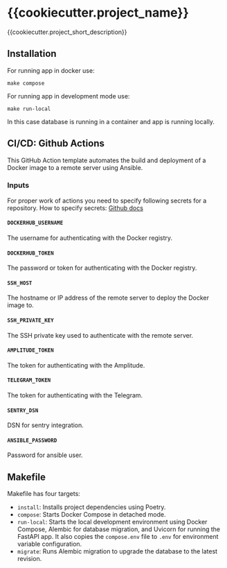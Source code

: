 # {{cookiecutter.project_name}}

{{cookiecutter.project_short_description}}

## Installation

For running app in docker use:
```shell
make compose
```

For running app in development mode use:
```shell
make run-local
```
In this case database is running in a container and app is running locally.

## CI/CD: Github Actions
This GitHub Action template automates the build and deployment of a Docker 
image to a remote server using Ansible.

### Inputs
For proper work of actions you need to specify following secrets for a 
repository. How to specify secrets: [Github docs](https://docs.github.com/en/actions/security-guides/encrypted-secrets#creating-encrypted-secrets-for-a-repository)

#### `DOCKERHUB_USERNAME`

The username for authenticating with the Docker registry.

#### `DOCKERHUB_TOKEN`

The password or token for authenticating with the Docker registry.

#### `SSH_HOST`

The hostname or IP address of the remote server to deploy the Docker image to.

#### `SSH_PRIVATE_KEY`

The SSH private key used to authenticate with the remote server.

#### `AMPLITUDE_TOKEN`

The token for authenticating with the Amplitude.

#### `TELEGRAM_TOKEN`

The token for authenticating with the Telegram.

#### `SENTRY_DSN`

DSN for sentry integration.

#### `ANSIBLE_PASSWORD`

Password for ansible user.

## Makefile

Makefile has four targets:

- `install`: Installs project dependencies using Poetry.
- `compose`: Starts Docker Compose in detached mode.
- `run-local`: Starts the local development environment using Docker Compose, Alembic for database migration, and Uvicorn for running the FastAPI app. It also copies the `compose.env` file to `.env` for environment variable configuration.
- `migrate`: Runs Alembic migration to upgrade the database to the latest revision.
